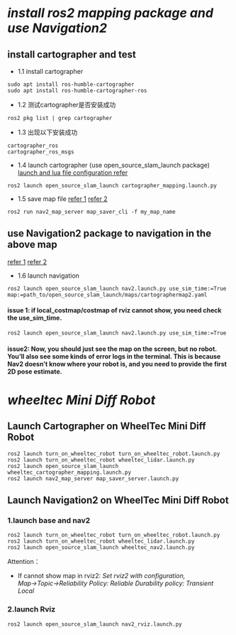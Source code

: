 # ***install ros2 mapping package and use Navigation2***

## install cartographer and test

- 1.1 install cartographer

```bashrc
sudo apt install ros-humble-cartographer
sudo apt install ros-humble-cartographer-ros
```

- 1.2 测试cartographer是否安装成功

```bashrc
ros2 pkg list | grep cartographer
```

- 1.3 出现以下安装成功

```bashrc
cartographer_ros
cartographer_ros_msgs
```

- 1.4 launch cartographer (use open_source_slam_launch package)
  [launch and lua file configuration refer](https://github.com/ROBOTIS-GIT/turtlebot3/tree/humble-devel/turtlebot3_cartographer)

```bashrc
ros2 launch open_source_slam_launch cartographer_mapping.launch.py
```

- 1.5 save map file
  [refer 1](https://github.com/ros-navigation/navigation2/tree/humble/nav2_map_server)
  [refer 2](https://roboticsbackend.com/ros2-nav2-tutorial/)

```bashrc
ros2 run nav2_map_server map_saver_cli -f my_map_name
```

## use Navigation2 package to navigation in the above map

[refer 1](https://roboticsbackend.com/ros2-nav2-tutorial/)
[refer 2](https://github.com/ROBOTIS-GIT/turtlebot3/tree/humble-devel/turtlebot3_navigation2)

- 1.6 launch navigation

```bashrc
ros2 launch open_source_slam_launch nav2.launch.py use_sim_time:=True map:=path_to/open_source_slam_launch/maps/cartographermap2.yaml
```

#### issue 1: if local_costmap/costmap of rviz cannot show, you need check the use_sim_time.

```bashrc
ros2 launch open_source_slam_launch nav2.launch.py use_sim_time:=True
```

#### issue2: Now, you should just see the map on the screen, but no robot. You’ll also see some kinds of error logs in the terminal. This is because Nav2 doesn’t know where your robot is, and you need to **provide the first 2D pose estimate**.

# ***wheeltec Mini Diff Robot***

## Launch Cartographer on WheelTec Mini Diff Robot

```bashrc
ros2 launch turn_on_wheeltec_robot turn_on_wheeltec_robot.launch.py
ros2 launch turn_on_wheeltec_robot wheeltec_lidar.launch.py
ros2 launch open_source_slam_launch wheeltec_cartographer_mapping.launch.py
ros2 launch nav2_map_server map_saver_server.launch.py
```

## Launch Navigation2 on WheelTec Mini Diff Robot

### 1.launch base and nav2

```bashrc
ros2 launch turn_on_wheeltec_robot turn_on_wheeltec_robot.launch.py
ros2 launch turn_on_wheeltec_robot wheeltec_lidar.launch.py
ros2 launch open_source_slam_launch wheeltec_nav2.launch.py
```

Attention：

- If cannot show map in rviz2:
  *Set rviz2 with configuration,   
  Map->Topic->Reliability Policy: Reliable
  Durability policy: Transient Local*

### 2.launch Rviz

```bashrc
ros2 launch open_source_slam_launch nav2_rviz.launch.py
```
